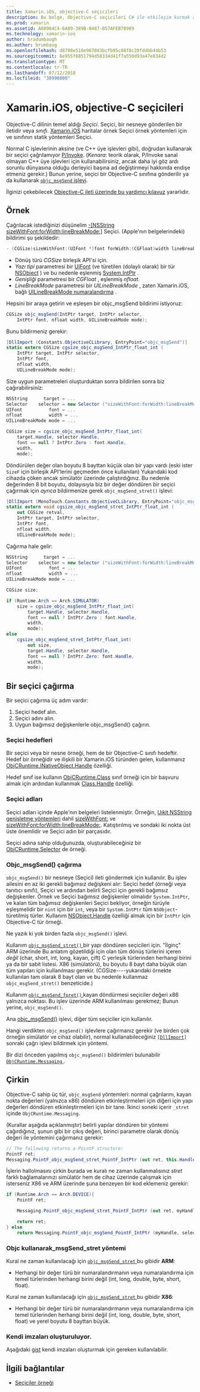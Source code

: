 ```yaml
---
title: Xamarin.iOS, objective-C seçicileri
description: Bu belge, Objective-C seçicileri C# ile etkileşim kurmak anlatılmaktadır. Bu Seçici ve bunu yaparken dikkate alınması gereken teknik konular çağırmayı açıklar.
ms.prod: xamarin
ms.assetid: A80904C4-6A89-389B-0487-057AFEB70989
ms.technology: xamarin-ios
author: bradumbaugh
ms.author: brumbaug
ms.openlocfilehash: d8708e518e967083bcfb95c88f8c20fddbb44b53
ms.sourcegitcommit: 6e955f6851794d58334d41f7a550d93a47e834d2
ms.translationtype: MT
ms.contentlocale: tr-TR
ms.lasthandoff: 07/12/2018
ms.locfileid: "38998800"
---
```

# <a name="objective-c-selectors-in-xamarinios"></a>Xamarin.iOS, objective-C seçicileri

Objective-C dilinin temel aldığı *Seçici*. Seçici, bir nesneye gönderilen bir iletidir veya *sınıfı*. [Xamarin.iOS](~/ios/internals/api-design/index.md) haritalar örnek Seçici örnek yöntemleri için ve sınıfının statik yöntemleri Seçici.

Normal C işlevlerinin aksine (ve C++ üye işlevleri gibi), doğrudan kullanarak bir seçici çağrılamıyor [P/Invoke](http://www.mono-project.com/docs/advanced/pinvoke/).
(*Kenara*: teorik olarak, P/Invoke sanal olmayan C++ üye işlevleri için kullanabilirsiniz, ancak daha iyi göz ardı sorunlu dünyasına olduğu derleyici başına ad değiştirmeyi hakkında endişe etmeniz gerekir.) Bunun yerine, seçici bir Objective-C sınıfına gönderilir ya da kullanarak [ `objc_msgSend` işlevi](http://developer.apple.com/mac/library/documentation/Cocoa/Reference/ObjCRuntimeRef/Reference/reference.html#//apple_ref/c/func/objc_msgSend).

İlginizi çekebilecek [Objective-C ileti üzerinde bu yardımcı kılavuz](http://developer.apple.com/iphone/library/documentation/cocoa/conceptual/ObjCRuntimeGuide/Articles/ocrtHowMessagingWorks.html) yararlıdır.

<a name="Example" />

## <a name="example"></a>Örnek

Çağrılacak istediğinizi düşünelim [-[NSString sizeWithFont:forWidth:lineBreakMode:]](http://developer.apple.com/iphone/library/documentation/UIKit/Reference/NSString_UIKit_Additions/Reference/Reference.html#//apple_ref/occ/instm/NSString/sizeWithFont:forWidth:lineBreakMode:) Seçici.
(Apple'nın belgelerindeki) bildirimi şu şekildedir:

```csharp
- (CGSize)sizeWithFont:(UIFont *)font forWidth:(CGFloat)width lineBreakMode:(UILineBreakMode)lineBreakMode
```

-  Dönüş türü *CGSize* birleşik API'si için.
-  *Yazı tipi* parametresi bir [UIFont](https://developer.xamarin.com/api/type/UIKit.UIFont/) (ve türetilen (dolaylı olarak) bir tür [NSObject](https://developer.xamarin.com/api/type/Foundation.NSObject/) ) ve bu nedenle eşlenmiş [System.IntPtr](xref:System.IntPtr) .
-  *Genişliği* parametresi bir *CGFloat* , eşlenmiş *nfloat*.
-  *LineBreakMode* parametresi bir *UILineBreakMode* , zaten Xamarin.iOS, bağlı [UILineBreakMode numaralandırma](https://developer.xamarin.com/api/type/UIKit.UILineBreakMode/) .


Hepsini bir araya getirin ve eşleşen bir objc_msgSend bildirimi istiyoruz:

```csharp
CGSize objc_msgSend(IntPtr target, IntPtr selector,
    IntPtr font, nfloat width, UILineBreakMode mode);
```

Bunu bildirmeniz gerekir:

```csharp
[DllImport (Constants.ObjectiveCLibrary, EntryPoint="objc_msgSend")]
static extern CGSize cgsize_objc_msgSend_IntPtr_float_int (
    IntPtr target, IntPtr selector,
    IntPtr font,
    nfloat width,
    UILineBreakMode mode);
```

Size uygun parametreleri oluşturduktan sonra bildirilen sonra biz çağırabilirsiniz:

```csharp
NSString      target = ...
Selector    selector = new Selector ("sizeWithFont:forWidth:lineBreakMode:");
UIFont          font = ...
nfloat          width = ...
UILineBreakMode mode = ...

CGSize size = cgsize_objc_msgSend_IntPtr_float_int(
    target.Handle, selector.Handle,
    font == null ? IntPtr.Zero : font.Handle,
    width,
    mode);
```

Döndürülen değer olan boyutu 8 bayttan küçük olan bir yapı vardı (eski ister `SizeF` için birleşik API'lerini geçmeden önce kullanılan) Yukarıdaki kod cihazda çöken ancak simülatör üzerinde çalıştırdığınız. Bu nedenle değerinden 8 bit boyutu, dolayısıyla biz bir değer döndüren bir seçici çağırmak için *ayrıca* bildirmenize gerek `objc_msgSend_stret()` işlevi:

```csharp
[DllImport (MonoTouch.Constants.ObjectiveCLibrary, EntryPoint="objc_msgSend_stret")]
static extern void cgsize_objc_msgSend_stret_IntPtr_float_int (
    out CGSize retval,
    IntPtr target, IntPtr selector,
    IntPtr font,
    nfloat width,
    UILineBreakMode mode);
```

Çağırma hale gelir:

```csharp
NSString      target = ...
Selector    selector = new Selector ("sizeWithFont:forWidth:lineBreakMode:");
UIFont          font = ...
nfloat          width = ...
UILineBreakMode mode = ...

CGSize size;

if (Runtime.Arch == Arch.SIMULATOR)
    size = cgsize_objc_msgSend_IntPtr_float_int(
        target.Handle, selector.Handle,
        font == null ? IntPtr.Zero : font.Handle,
        width,
        mode);
else
    cgsize_objc_msgSend_stret_IntPtr_float_int(
        out size,
        target.Handle, selector.Handle,
        font == null ? IntPtr.Zero: font.Handle,
        width,
        mode);
```


<a name="Invoking_a_Selector" />

## <a name="invoking-a-selector"></a>Bir seçici çağırma

Bir seçici çağırma üç adım vardır:

1.  Seçici hedef alın.
1.  Seçici adını alın.
1.  Uygun bağımsız değişkenlerle objc_msgSend() çağırın.


<a name="Selector_Targets" />

### <a name="selector-targets"></a>Seçici hedefleri

Bir seçici veya bir nesne örneği, hem de bir Objective-C sınıfı hedeftir. Hedef bir örneğidir ve ilişkili bir Xamarin.iOS türünden gelen, kullanmanız [ObjCRuntime.INativeObject.Handle](https://developer.xamarin.com/api/property/ObjCRuntime.INativeObject.Handle/) özelliği.

Hedef sınıf ise kullanın [ObjCRuntime.Class](https://developer.xamarin.com/api/type/ObjCRuntime.Class/) sınıf örneği için bir başvuru almak için ardından kullanmak [Class.Handle](https://developer.xamarin.com/api/property/ObjCRuntime.Class.Handle/) özelliği.


<a name="Selector_Names" />

### <a name="selector-names"></a>Seçici adları

Seçici adları içinde Apple'nın belgeleri listelenmiştir. Örneğin, [Uıkit NSString genişletme yöntemleri](http://developer.apple.com/iphone/library/documentation/UIKit/Reference/NSString_UIKit_Additions/Reference/Reference.html) dahil [sizeWithFont:](http://developer.apple.com/iphone/library/documentation/UIKit/Reference/NSString_UIKit_Additions/Reference/Reference.html#//apple_ref/occ/instm/NSString/sizeWithFont:) ve [sizeWithFont:forWidth:lineBreakMode:](http://developer.apple.com/iphone/library/documentation/UIKit/Reference/NSString_UIKit_Additions/Reference/Reference.html#//apple_ref/occ/instm/NSString/sizeWithFont:forWidth:lineBreakMode:). Katıştırılmış ve sondaki iki nokta üst üste önemlidir ve Seçici adın bir parçasıdır.

Seçici adına sahip olduğunuzda, oluşturabileceğiniz bir [ObjCRuntime.Selector](https://developer.xamarin.com/api/type/ObjCRuntime.Selector/) de örneği.


<a name="Calling_objc_msgSend()" />

### <a name="calling-objcmsgsend"></a>Objc_msgSend() çağırma

 `objc_msgSend()` bir nesneye (Seçici) ileti göndermek için kullanılır. Bu işlev ailesini en az iki gerekli bağımsız değişkeni alır: Seçici hedef (örneği veya tanıtıcı sınıfı), Seçici ve ardından belirli Seçici için gerekli bağımsız değişkenler. Örnek ve Seçici bağımsız değişkenler olmalıdır `System.IntPtr`, ve kalan tüm bağımsız değişkenleri Seçici bekliyor, örneğin türüyle eşleşmelidir bir `nint` için bir `int`, veya bir `System.IntPtr` tüm `NSObject`-türetilmiş türler. Kullanım [NSObject.Handle](https://developer.xamarin.com/api/property/Foundation.NSObject.Handle/) özelliği almak için bir `IntPtr` için Objective-C tür örneği.

Ne yazık ki yok birden fazla `objc_msgSend()` işlevi.

Kullanım [ `objc_msgSend_stret()` ](http://developer.apple.com/mac/library/documentation/Cocoa/Reference/ObjCRuntimeRef/Reference/reference.html#//apple_ref/c/func/objc_msgSend_stret) bir yapı döndüren seçicileri için.
"İlginç" ARM üzerinde Bu anlatım gözetildiği için olan tüm dönüş türlerini içeren *değil* (char, short, int, long, kayan, çift) C yerleşik türlerinden herhangi birini ya da bir sabit listesi. X86 (simülatörü), bu boyutu 8 bayt daha büyük olan tüm yapıları için kullanılması gerekir. (CGSize----yukarıdaki örnekte kullanılan tam olarak 8 bayt olan ve bu nedenle kullanmaz `objc_msgSend_stret()` benzeticide.)

Kullanım [ `objc_msgSend_fpret()` ](http://developer.apple.com/mac/library/documentation/Cocoa/Reference/ObjCRuntimeRef/Reference/reference.html#//apple_ref/c/func/objc_msgSend_fpret) kayan döndürmesi seçiciler değeri x86 yalnızca noktası. Bu işlev üzerinde ARM kullanılması gerekmez; Bunun yerine, `objc_msgSend()`.

Ana [objc_msgSend()](http://developer.apple.com/mac/library/documentation/Cocoa/Reference/ObjCRuntimeRef/Reference/reference.html#//apple_ref/c/func/objc_msgSend) işlevi, diğer tüm seçiciler için kullanılır.

Hangi verdikten `objc_msgSend()` işlevlere çağırmanız gerekir (ve birden çok örneğin simülatör ve cihaz olabilir), normal kullanabileceğiniz [ `[DllImport]` ](xref:System.Runtime.InteropServices.DllImportAttribute) sonraki çağrı işlevi bildirmek için yöntemi.

Bir dizi önceden yapılmış `objc_msgSend()` bildirimleri bulunabilir [ `ObjCRuntime.Messaging` ](https://developer.xamarin.com/api/type/ObjCRuntime.Messaging/).


<a name="ugly" />

## <a name="the-ugly"></a>Çirkin

Objective-C sahip üç tür, `objc_msgSend` yöntemleri: normal çağrılarını, kayan nokta değerleri (yalnızca x86) döndüren etkinleştirmeleri için diğeri için yapı değerleri döndüren etkinleştirmeleri için bir tane. İkinci soneki içerir `_stret` içinde `ObjCRuntime.Messaging`.

(Kurallar aşağıda açıklanmıştır) belirli yapılar döndüren bir yöntemi çağırdığınız, şunun gibi bir çıkış değeri, birinci parametre olarak dönüş değeri ile yöntemini çağırmanız gerekir:

```csharp
// The following returns a PointF structure:
PointF ret;
Messaging.PointF_objc_msgSend_stret_PointF_IntPtr (out ret, this.Handle, selConvertPointFromWindow.Handle, point, window.Handle);
```

İşlerin hallolmasını çirkin burada ve kuralı ne zaman kullanmalısınız _stret_ farklı bağlamalarınızı simülatör hem de cihaz üzerinde çalışmak için isterseniz X86 ve ARM üzerinde şuna benzeyen bir kod eklemeniz gerekir:

```csharp
if (Runtime.Arch == Arch.DEVICE){
    PointF ret;

    Messaging.PointF_objc_msgSend_stret_PointF_IntPtr (out ret, myHandle, selector.Handle);

    return ret;
} else
    return Messaging.PointF_objc_msgSend_PointF_IntPtr (myHandle, selector.Handle);
```

### <a name="using-the-objcmsgsendstret-method"></a>Objc kullanarak\_msgSend\_stret yöntemi

Kural ne zaman kullanılacağı için [ `objc_msgSend_stret` ](http://developer.apple.com/mac/library/documentation/Cocoa/Reference/ObjCRuntimeRef/Reference/reference.html#//apple_ref/c/func/objc_msgSend_stret) bu gibidir **ARM**:

-  Herhangi bir değer türü bir numaralandırmanın veya numaralandırma için temel türlerinden herhangi birini değil (int, long, double, byte, short, float).


Kural ne zaman kullanılacağı için [ `objc_msgSend_stret` ](http://developer.apple.com/mac/library/documentation/Cocoa/Reference/ObjCRuntimeRef/Reference/reference.html#//apple_ref/c/func/objc_msgSend_stret) bu gibidir **X86**:

-  Herhangi bir değer türü bir numaralandırmanın veya numaralandırma için temel türlerinden herhangi birini değil (int, long, double, byte, short, float) ve yerel boyutu 8 bayttan büyük.


### <a name="creating-your-own-signatures"></a>Kendi imzaları oluşturuluyor.

Aşağıdaki [gist](https://gist.github.com/rolfbjarne/981b778a99425a6e630c) kendi imzaları oluşturmak için gereken kullanılabilir.



## <a name="related-links"></a>İlgili bağlantılar

- [Seçiciler örneği](https://developer.xamarin.com/samples/mac-ios/Objective-C/Selectors/)
